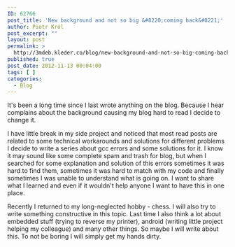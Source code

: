 ```yaml
---
ID: 62766
post_title: 'New background and not so big &#8220;coming back&#8221;'
author: Piotr Król
post_excerpt: ""
layout: post
permalink: >
  http://3mdeb.kleder.co/blog/new-background-and-not-so-big-coming-back/
published: true
post_date: 2012-11-13 00:04:00
tags: [ ]
categories:
  - Blog
---
```

It's been a long time since I last wrote anything on the blog. Because I hear complains about the background causing my blog hard to read I decide to change it.  
    
I have little break in my side project and noticed that most read posts are related to some technical workarounds and solutions for different problems I decide to write a series about gcc errors and some solutions for it. I know it may sound like some complete spam and trash for blog, but when I searched for some explanation and solution of this errors sometimes it was hard to find them, sometimes it was hard to match with my code and finally sometimes I was unable to understand what is going on. I want to share what I learned and even if it wouldn't help anyone I want to have this in one place.  
    
Recently I returned to my long-neglected hobby - chess. I will also try to write something constructive in this topic. Last time I also think a lot about embedded stuff (trying to reverse my printer), android (writing little project helping my colleague) and many other things. So maybe I will write about this. To not be boring I will simply get my hands dirty.